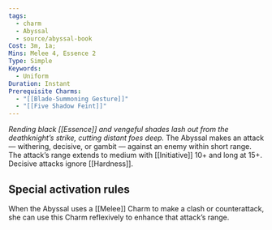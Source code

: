 ```yaml
---
tags:
  - charm
  - Abyssal
  - source/abyssal-book
Cost: 3m, 1a; 
Mins: Melee 4, Essence 2
Type: Simple
Keywords:
  - Uniform
Duration: Instant
Prerequisite Charms:
  - "[[Blade-Summoning Gesture]]"
  - "[[Five Shadow Feint]]"
---
```

*Rending black [[Essence]] and vengeful shades lash out from the deathknight’s strike, cutting distant foes deep.*
The Abyssal makes an attack — withering, decisive, or gambit — against an enemy within short range.
The attack’s range extends to medium with [[Initiative]] 10+ and long at 15+. Decisive attacks ignore [[Hardness]].
## Special activation rules
When the Abyssal uses a [[Melee]] Charm to make a clash or counterattack, she can use this Charm reflexively to enhance that attack’s range.
